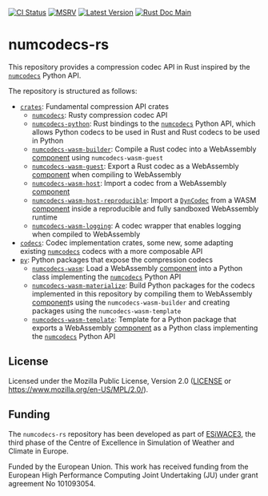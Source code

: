 [![CI Status]][workflow] [![MSRV]][repo] [![Latest Version]][crates.io] [![Rust Doc Main]][docs]

[CI Status]: https://img.shields.io/github/actions/workflow/status/juntyr/numcodecs-rs/ci.yml?branch=main
[workflow]: https://github.com/juntyr/numcodecs-rs/actions/workflows/ci.yml?query=branch%3Amain

[MSRV]: https://img.shields.io/badge/MSRV-1.87.0-blue
[repo]: https://github.com/juntyr/numcodecs-rs

[Latest Version]: https://img.shields.io/crates/v/numcodecs
[crates.io]: https://crates.io/search?q=numcodecs

[Rust Doc Main]: https://img.shields.io/badge/docs-main-blue
[docs]: https://juntyr.github.io/numcodecs-rs

# numcodecs-rs

This repository provides a compression codec API in Rust inspired by the [`numcodecs`] Python API.

The repository is structured as follows:

- [`crates`](crates): Fundamental compression API crates
  - [`numcodecs`](crates/numcodecs): Rusty compression codec API
  - [`numcodecs-python`](crates/numcodecs-python): Rust bindings to the [`numcodecs`] Python API, which allows Python codecs to be used in Rust and Rust codecs to be used in Python
  - [`numcodecs-wasm-builder`](crates/numcodecs-wasm-builder): Compile a Rust codec into a WebAssembly [component] using `numcodecs-wasm-guest`
  - [`numcodecs-wasm-guest`](crates/numcodecs-wasm-guest): Export a Rust codec as a WebAssembly [component] when compiling to WebAssembly
  - [`numcodecs-wasm-host`](crates/numcodecs-wasm-host): Import a codec from a WebAssembly [component]
  - [`numcodecs-wasm-host-reproducible`](crates/numcodecs-wasm-host-reproducible): Import a [`DynCodec`] from a WASM [component] inside a reproducible and fully sandboxed WebAssembly runtime
  - [`numcodecs-wasm-logging`](crates/numcodecs-wasm-logging/): A codec wrapper that enables logging when compiled to WebAssembly
- [`codecs`](codecs): Codec implementation crates, some new, some adapting existing [`numcodecs`] codecs with a more composable API
- [`py`](py): Python packages that expose the compression codecs
  - [`numcodecs-wasm`](py/numcodecs-wasm/): Load a WebAssembly [component] into a Python class implementing the [`numcodecs`] Python API
  - [`numcodecs-wasm-materialize`](py/numcodecs-wasm-materialize/): Build Python packages for the codecs implemented in this repository by compiling them to WebAssembly [component]s using the `numcodecs-wasm-builder` and creating packages using the `numcodecs-wasm-template`
  - [`numcodecs-wasm-template`](py/numcodecs-wasm-template/): Template for a Python package that exports a WebAssembly [component] as a Python class implementing the [`numcodecs`] Python API

[`numcodecs`]: https://numcodecs.readthedocs.io/en/stable/
[component]: https://component-model.bytecodealliance.org/design/components.html
[`DynCodec`]: https://docs.rs/numcodecs/latest/numcodecs/trait.DynCodec.html

## License

Licensed under the Mozilla Public License, Version 2.0 ([LICENSE](LICENSE) or https://www.mozilla.org/en-US/MPL/2.0/).

## Funding

The `numcodecs-rs` repository has been developed as part of [ESiWACE3](https://www.esiwace.eu), the third phase of the Centre of Excellence in Simulation of Weather and Climate in Europe.

Funded by the European Union. This work has received funding from the European High Performance Computing Joint Undertaking (JU) under grant agreement No 101093054.
